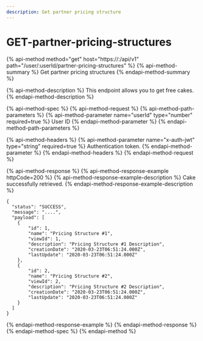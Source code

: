 ```yaml
---
description: Get partner pricing structure
---
```


# GET-partner-pricing-structures

{% api-method method="get" host="https://<host>:<port>/api/v1" path="/user/:userId/partner-pricing-structures" %}
{% api-method-summary %}
Get partner pricing structures
{% endapi-method-summary %}

{% api-method-description %}
This endpoint allows you to get free cakes.
{% endapi-method-description %}

{% api-method-spec %}
{% api-method-request %}
{% api-method-path-parameters %}
{% api-method-parameter name="userId" type="number" required=true %}
User ID
{% endapi-method-parameter %}
{% endapi-method-path-parameters %}

{% api-method-headers %}
{% api-method-parameter name="x-auth-jwt" type="string" required=true %}
Authentication token.
{% endapi-method-parameter %}
{% endapi-method-headers %}
{% endapi-method-request %}

{% api-method-response %}
{% api-method-response-example httpCode=200 %}
{% api-method-response-example-description %}
Cake successfully retrieved.
{% endapi-method-response-example-description %}

```
{
  "status": "SUCCESS",
  "message": "....",
  "payload": [
    {
        "id": 1,
        "name": "Pricing Structure #1",
        "viewId": 1,
        "description": "Pricing Structure #1 Description",
        "creationDate": "2020-03-23T06:51:24.000Z",
        "lastUpdate": "2020-03-23T06:51:24.000Z"
    },
    {
        "id": 2,
        "name": "Pricing Structure #2",
        "viewId": 2,
        "description": "Pricing Structure #2 Description",
        "creationDate": "2020-03-23T06:51:24.000Z",
        "lastUpdate": "2020-03-23T06:51:24.000Z"
    }
  ]
}
```
{% endapi-method-response-example %}
{% endapi-method-response %}
{% endapi-method-spec %}
{% endapi-method %}



